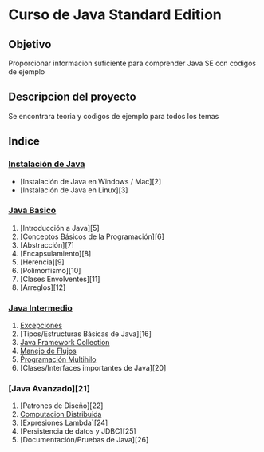 # Curso de Java Standard Edition
## Objetivo
 Proporcionar informacion suficiente para comprender Java SE con codigos de ejemplo

## Descripcion del proyecto
 Se encontrara teoria y codigos de ejemplo para todos los temas

## Indice
### [Instalación de Java][1]
 * [Instalación de Java en Windows / Mac][2]
 * [Instalación de Java en Linux][3]

### [Java Basico][4]
 1. [Introducción a Java][5]
 2. [Conceptos Básicos de la Programación][6]
 3. [Abstracción][7]
 4. [Encapsulamiento][8]
 5. [Herencia][9]
 6. [Polimorfismo][10]
 7. [Clases Envolventes][11]
 8. [Arreglos][12]

### [Java Intermedio][13]
 1. [Excepciones][14]
 2. [Tipos/Estructuras Básicas de Java][16]
 3. [Java Framework Collection][17]
 4. [Manejo de Flujos][18]
 5. [Ṕrogramación Multihilo][19]
 6. [Clases/Interfaces importantes de Java][20]
 
### [Java Avanzado][21]
 1. [Patrones de Diseño][22]
 2. [Computacion Distribuida][23]
 3. [Expresiones Lambda][24]
 4. [Persistencia de datos y JDBC][25]
 5. [Documentación/Pruebas de Java][26]


[1]: https://github.com/patoba/Curso-Java/tree/master/Instalacion%20de%20Java 'Instalacion Java'

[4]: https://github.com/patoba/Curso-Java/tree/master/Java%20Basico 'Java Basico'

[13]: https://github.com/patoba/Curso-Java/tree/master/Java%20Intermedio 'Java Intermedio'
[14]: https://github.com/patoba/Curso-Java/tree/master/Java%20Intermedio/Excepciones 'Excepciones'
[17]: https://github.com/patoba/Curso-Java/tree/master/Java%20Intermedio/Java%20Framework%20Collection 'Java Framework Collection'
[18]: https://github.com/patoba/Curso-Java/tree/master/Java%20Intermedio/Manejo%20de%20Flujos
[19]: https://github.com/patoba/Curso-Java/tree/master/Java%20Intermedio/Programaci%C3%B3n%20Multihilo

[23]: https://github.com/patoba/Curso-Java/tree/master/Java%20Intermedio/Computaci%C3%B3n%20Distribuida
